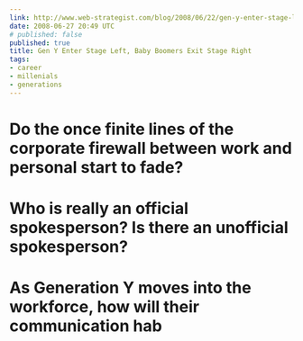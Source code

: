 ```yaml
---
link: http://www.web-strategist.com/blog/2008/06/22/gen-y-enter-stage-left-baby-boomers-exit-stage-right/
date: 2008-06-27 20:49 UTC
# published: false
published: true
title: Gen Y Enter Stage Left, Baby Boomers Exit Stage Right
tags:
- career
- millenials
- generations
---
```


# Do the once finite lines of the corporate firewall between work and personal start to fade?
  # Who is really an official spokesperson? Is there an unofficial spokesperson?
  # As Generation Y moves into the workforce, how will their communication hab
